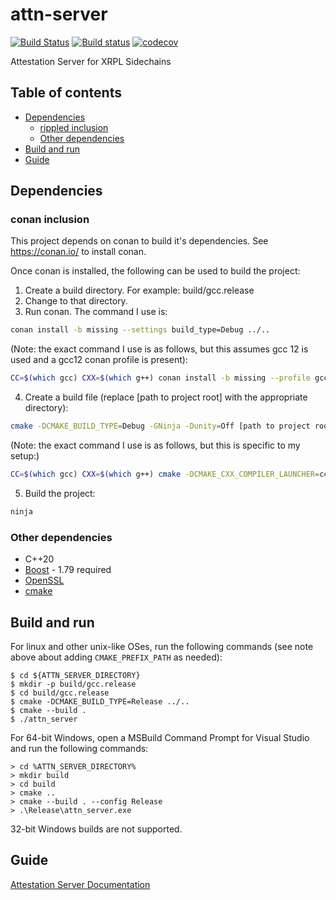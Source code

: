 # attn-server

[![Build Status](https://travis-ci.org/ripple/attn-server.svg?branch=master)](https://travis-ci.org/ripple/attn-server)
[![Build status](https://ci.appveyor.com/api/projects/status/dd42bs8pfao8k82p/branch/master?svg=true)](https://ci.appveyor.com/project/ripple/attn-server)
[![codecov](https://codecov.io/gh/ripple/attn-server/branch/master/graph/badge.svg)](https://codecov.io/gh/ripple/attn-server)

Attestation Server for XRPL Sidechains

## Table of contents

* [Dependencies](#dependencies)
  * [rippled inclusion](#rippled-inclusion)
  * [Other dependencies](#other-dependencies)
* [Build and run](#build-and-run)
* [Guide](#guide)

## Dependencies

### conan inclusion

This project depends on conan to build it's dependencies. See https://conan.io/ to install conan.

Once conan is installed, the following can be used to build the project:

1) Create a build directory. For example: build/gcc.release
2) Change to that directory.
3) Run conan. The command I use is:

``` bash
conan install -b missing --settings build_type=Debug ../..
```

(Note: the exact command I use is as follows, but this assumes gcc 12 is used and a gcc12 conan profile is present):
```bash
CC=$(which gcc) CXX=$(which g++) conan install -b missing --profile gcc12 --settings build_type=Debug ../..
```

4) Create a build file (replace [path to project root] with the appropriate directory):

``` bash
cmake -DCMAKE_BUILD_TYPE=Debug -GNinja -Dunity=Off [path to project root]
```


(Note: the exact command I use is as follows, but this is specific to my setup:)
``` bash
CC=$(which gcc) CXX=$(which g++) cmake -DCMAKE_CXX_COMPILER_LAUNCHER=ccache -DCMAKE_C_COMPILER_LAUNCHER=ccache -DCMAKE_EXPORT_COMPILE_COMMANDS=1 -DCMAKE_BUILD_TYPE=Debug -GNinja ..
```

5) Build the project:

``` bash
ninja
```

### Other dependencies

* C++20
* [Boost](http://www.boost.org/) - 1.79 required
* [OpenSSL](https://www.openssl.org/) 
* [cmake](https://cmake.org)

## Build and run

For linux and other unix-like OSes, run the following commands (see note above about adding `CMAKE_PREFIX_PATH` as needed):

```
$ cd ${ATTN_SERVER_DIRECTORY}
$ mkdir -p build/gcc.release
$ cd build/gcc.release
$ cmake -DCMAKE_BUILD_TYPE=Release ../..
$ cmake --build .
$ ./attn_server
```

For 64-bit Windows, open a MSBuild Command Prompt for Visual Studio
and run the following commands:

```
> cd %ATTN_SERVER_DIRECTORY%
> mkdir build
> cd build
> cmake ..
> cmake --build . --config Release
> .\Release\attn_server.exe
```

32-bit Windows builds are not supported.

## Guide

[Attestation Server Documentation](doc/attn-server-guide.md)
